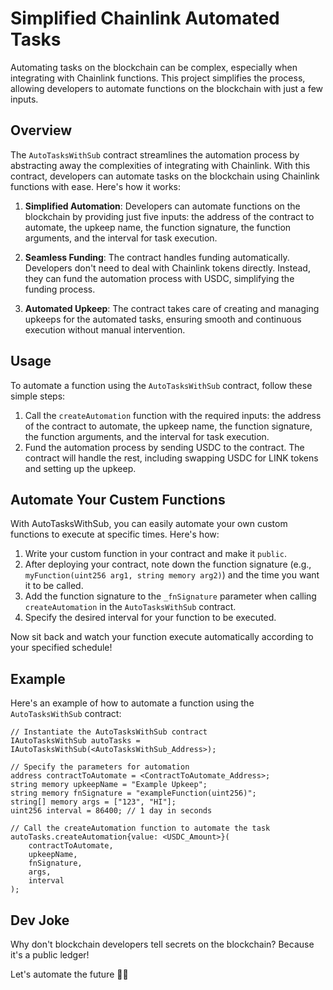 # Simplified Chainlink Automated Tasks

Automating tasks on the blockchain can be complex, especially when integrating with Chainlink functions. This project simplifies the process, allowing developers to automate functions on the blockchain with just a few inputs.

## Overview

The `AutoTasksWithSub` contract streamlines the automation process by abstracting away the complexities of integrating with Chainlink. With this contract, developers can automate tasks on the blockchain using Chainlink functions with ease. Here's how it works:

1. **Simplified Automation**: Developers can automate functions on the blockchain by providing just five inputs: the address of the contract to automate, the upkeep name, the function signature, the function arguments, and the interval for task execution.

2. **Seamless Funding**: The contract handles funding automatically. Developers don't need to deal with Chainlink tokens directly. Instead, they can fund the automation process with USDC, simplifying the funding process.

3. **Automated Upkeep**: The contract takes care of creating and managing upkeeps for the automated tasks, ensuring smooth and continuous execution without manual intervention.

## Usage

To automate a function using the `AutoTasksWithSub` contract, follow these simple steps:

1. Call the `createAutomation` function with the required inputs: the address of the contract to automate, the upkeep name, the function signature, the function arguments, and the interval for task execution.
2. Fund the automation process by sending USDC to the contract. The contract will handle the rest, including swapping USDC for LINK tokens and setting up the upkeep.

## Automate Your Custem Functions

With AutoTasksWithSub, you can easily automate your own custom functions to execute at specific times. Here's how:

1. Write your custom function in your contract and make it `public`.
2. After deploying your contract, note down the function signature (e.g., `myFunction(uint256 arg1, string memory arg2)`) and the time you want it to be called.
3. Add the function signature to the `_fnSignature` parameter when calling `createAutomation` in the `AutoTasksWithSub` contract.
4. Specify the desired interval for your function to be executed.

Now sit back and watch your function execute automatically according to your specified schedule!


## Example

Here's an example of how to automate a function using the `AutoTasksWithSub` contract:

```solidity
// Instantiate the AutoTasksWithSub contract
IAutoTasksWithSub autoTasks = IAutoTasksWithSub(<AutoTasksWithSub_Address>);

// Specify the parameters for automation
address contractToAutomate = <ContractToAutomate_Address>;
string memory upkeepName = "Example Upkeep";
string memory fnSignature = "exampleFunction(uint256)";
string[] memory args = ["123", "HI"];
uint256 interval = 86400; // 1 day in seconds

// Call the createAutomation function to automate the task 
autoTasks.createAutomation{value: <USDC_Amount>}(
    contractToAutomate, 
    upkeepName, 
    fnSignature, 
    args, 
    interval
);
```

## Dev Joke
Why don't blockchain developers tell secrets on the blockchain?
Because it's a public ledger!

Let's automate the future 🚀✨